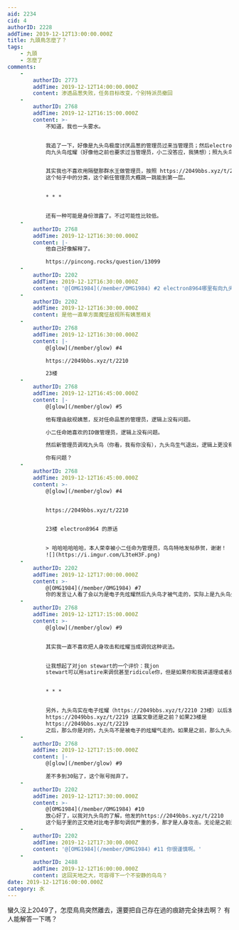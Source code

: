 ```yaml
---
aid: 2234
cid: 4
authorID: 2228
addTime: 2019-12-12T13:00:00.000Z
title: 九頭鳥怎麼了？
tags:
    - 九頭
    - 怎麼了
comments:
    -
        authorID: 2773
        addTime: 2019-12-12T14:00:00.000Z
        content: 渗透品葱失败，任务目标改变，个别特派员撤回
    -
        authorID: 2768
        addTime: 2019-12-12T16:15:00.000Z
        content: >-
            不知道，我也一头雾水。


            我追了一下，好像是九头鸟极度讨厌品葱的管理员过来当管理员；然后electron8964被小二推为管理员；然后electron8964
            向九头鸟炫耀（好像他之前也要求过当管理员，小二没答应，我猜想）；照九头鸟的头铁性格，就抓狂退出了。


            其实我也不喜欢用隔壁那群水王做管理员，按照 https://2049bbs.xyz/t/2225
            这个帖子中的分类，这个新任管理员大概跳一跳能到第一层。


            * * *


            还有一种可能是身份泄露了。不过可能性比较低。
    -
        authorID: 2768
        addTime: 2019-12-12T16:30:00.000Z
        content: |-
            他自己好像解释了。

            https://pincong.rocks/question/13099
    -
        authorID: 2202
        addTime: 2019-12-12T16:30:00.000Z
        content: '@[OMG1984](/member/OMG1984) #2 electron8964哪里有向九头鸟炫耀'
    -
        authorID: 2202
        addTime: 2019-12-12T16:30:00.000Z
        content: 是他一直单方面魔怔敌视所有姨葱相关
    -
        authorID: 2768
        addTime: 2019-12-12T16:30:00.000Z
        content: |-
            @[glow](/member/glow) #4

            https://2049bbs.xyz/t/2210

            23楼
    -
        authorID: 2768
        addTime: 2019-12-12T16:45:00.000Z
        content: |-
            @[glow](/member/glow) #5

            他有理由敌视姨葱，反对任命品葱的管理员，逻辑上没有问题。

            小二任命她喜欢的ID做管理员，逻辑上没有问题。

            然后新管理员调戏九头鸟（你看，我有你没有），九头鸟生气退出，逻辑上更没有问题。

            你有问题？
    -
        authorID: 2768
        addTime: 2019-12-12T16:45:00.000Z
        content: >-
            @[glow](/member/glow) #4


            https://2049bbs.xyz/t/2210


            23楼 electron8964 的原话


            > 哈哈哈哈哈哈，本人荣幸被小二任命为管理员，鸟鸟特地发帖恭贺，谢谢！
            ![](https://i.imgur.com/L3teH3F.png)
    -
        authorID: 2202
        addTime: 2019-12-12T17:00:00.000Z
        content: >-
            @[OMG1984](/member/OMG1984) #7
            你的发言让人看了会以为是电子先炫耀然后九头鸟才被气走的，实际上是九头鸟先开贴谴责小二，然后电子在下面调侃。
    -
        authorID: 2768
        addTime: 2019-12-12T17:15:00.000Z
        content: >-
            @[glow](/member/glow) #9


            其实我一直不喜欢把人身攻击和炫耀当成调侃这种说法。


            让我想起了对jon stewart的一个评价：我jon
            stewart可以用satire来调侃甚至ridicule你，但是如果你和我讲道理或者反抗，那么你就是不能take joke。


            * * *


            另外，九头鸟实在电子炫耀（https://2049bbs.xyz/t/2210 23楼）以后发出
            https://2049bbs.xyz/t/2219 这篇文章还是之前？如果23楼是
            https://2049bbs.xyz/t/2219
            之后，那么你是对的，九头鸟不是被电子的炫耀气走的。如果是之前，那么九头鸟很有可能是被电子的炫耀气走的。
    -
        authorID: 2768
        addTime: 2019-12-12T17:15:00.000Z
        content: |-
            @[glow](/member/glow) #9

            差不多到30贴了，这个账号抛弃了。
    -
        authorID: 2202
        addTime: 2019-12-12T17:30:00.000Z
        content: >-
            @[OMG1984](/member/OMG1984) #10
            放心好了，以我对九头鸟的了解，他发的https://2049bbs.xyz/t/2210
            这个贴子里的正文绝对比电子那句调侃严重的多，那才是人身攻击。无论是之前还是之后，他都不是被别人气走的，他是被他自己气走的。两个站都给了他足够的宽容了，他就是想不明白，为什么小二不选他当管理。
    -
        authorID: 2202
        addTime: 2019-12-12T17:30:00.000Z
        content: '@[OMG1984](/member/OMG1984) #11 你很谨慎啊。'
    -
        authorID: 2488
        addTime: 2019-12-12T16:00:00.000Z
        content: 这回天地之大，可容得下一个不安静的鸟鸟？
date: 2019-12-12T16:00:00.000Z
category: 水
---
```


蠻久沒上2049了，怎麼鳥鳥突然離去，還要把自己存在過的痕跡完全抹去啊？ 有人能解答一下嗎？
